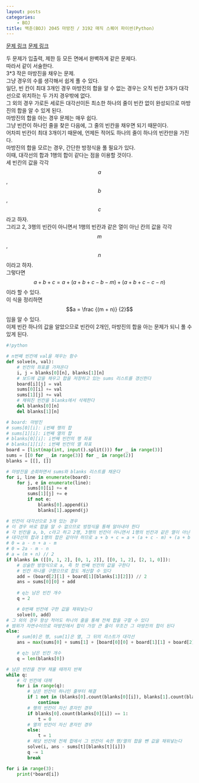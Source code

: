 ```yaml
---
layout: posts
categories:
    - BOJ
title: 백준(BOJ) 2045 마방진 / 3192 매직 스퀘어 파이썬(Python)
---
```


[문제 링크](https://www.acmicpc.net/problem/2045)
[문제 링크](https://www.acmicpc.net/problem/3192)

두 문제가 입출력, 제한 등 모든 면에서 완벽하게 같은 문제다.  
따라서 같이 서술한다.  
3*3 작은 마방진을 채우는 문제.  
그냥 경우의 수를 생각해서 쉽게 풀 수 있다.  
일단, 빈 칸이 최대 3개인 경우 마방진의 합을 알 수 없는 경우는 오직 빈칸 3개가 대각선으로 위치하는 두 가지 경우밖에 없다.  
그 외의 경우 가로든 세로든 대각선이든 최소한 하나의 줄이 빈칸 없이 완성되므로 마방진의 합을 알 수 있게 된다.  
마방진의 합을 아는 경우 문제는 매우 쉽다.  
그냥 빈칸이 하나인 줄을 찾은 다음에, 그 줄의 빈칸을 채우면 되기 때문이다.  
어차피 빈칸이 최대 3개이기 때문에, 언제든 적어도 하나의 줄이 하나의 빈칸만을 가진다.  
마방진의 합을 모르는 경우, 간단한 방정식을 풀 필요가 있다.  
이때, 대각선의 합과 1행의 합이 같다는 점을 이용할 것이다.  
세 빈칸의 값을 각각 $$a$$, $$b$$, $$c$$라고 하자.  
그리고 2, 3행의 빈칸이 아니면서 1행의 빈칸과 같은 열이 아닌 칸의 값을 각각 $$m$$, $$n$$이라고 하자.  
그렇다면 $$a + b + c = a + (a + b + c - b - m) + (a + b + c - c - n)$$이라 할 수 있다.  
이 식을 정리하면 $$a = \frac {(m + n)} {2}$$임을 알 수 있다.  
이제 빈칸 하나의 값을 알았으므로 빈칸이 2개인, 마방진의 합을 아는 문제가 되니 풀 수 있게 된다.  


```python
#!python

# n번째 빈칸에 val을 채우는 함수
def solve(n, val):
    # 빈칸의 좌표를 가져온다
    i, j = blanks[0][n], blanks[1][n]
    # 보드에 값을 채우고 합을 저장하고 있는 sums 리스트를 갱신한다
    board[i][j] = val
    sums[0][i] += val
    sums[1][j] += val
    # 채워진 빈칸을 blanks에서 삭제한다
    del blanks[0][n]
    del blanks[1][n]

# board: 마방진
# sums[0][i]: i번째 행의 합
# sums[1][i]: i번째 열의 합
# blanks[0][i]: i번째 빈칸의 행 좌표
# blanks[1][i]: i번째 빈칸의 열 좌표
board = [list(map(int, input().split())) for _ in range(3)]
sums = [[0 for _ in range(3)] for _ in range(2)]
blanks = [[], []]

# 마방진을 순회하면서 sums와 blanks 리스트를 채운다
for i, line in enumerate(board):
    for j, e in enumerate(line):
        sums[0][i] += e
        sums[1][j] += e
        if not e:
            blanks[0].append(i)
            blanks[1].append(j)

# 빈칸이 대각선으로 3개 있는 경우
# 이 경우 바로 합을 알 수 없으므로 방정식을 통해 알아내야 한다
# 각 빈칸을 a, b, c라고 하고 2행, 3행의 빈칸이 아니면서 1행의 빈칸과 같은 열이 아닌 칸을 각각 m, n이라고 할 때
# 대각선의 합과 1행의 합은 같아야 하므로 a + b + c = a + (a + c - m) + (a + b - n)
# 0 = a - n + a - m
# 0 = 2a - m - n
# a = (m + n) // 2
if blanks in ([[0, 1, 2], [0, 1, 2]], [[0, 1, 2], [2, 1, 0]]):
    # 상술한 방정식으로 a, 즉 첫 번째 빈칸의 값을 구한다
    # 빈칸 하나를 구했으므로 합도 계산할 수 있다
    add = (board[2][1] + board[1][blanks[1][2]]) // 2
    ans = sums[0][0] + add
    
    # q는 남은 빈칸 개수
    q = 2

    # 0번째 빈칸에 구한 값을 채워넣는다
    solve(0, add)
# 그 외의 경우 항상 적어도 하나의 줄을 통해 전체 합을 구할 수 있다
# 범위가 자연수이므로 마방진에서 합이 가장 큰 줄이 무조건 그 마방진의 합이 된다
else:
    # sum[0]은 행, sum[1]은 열, 그 뒤의 리스트가 대각선
    ans = max(sums[0] + sums[1] + [board[0][0] + board[1][1] + board[2][2], board[0][2] + board[1][1] + board[2][0]])

    # q는 남은 빈칸 개수
    q = len(blanks[0])

# 남은 빈칸을 전부 채울 때까지 반복
while q:
    # 각 빈칸에 대해
    for i in range(q):
        # 남은 빈칸이 하나인 줄부터 해결
        if 1 not in (blanks[0].count(blanks[0][i]), blanks[1].count(blanks[1][i])):
            continue
        # 행의 빈칸이 자신 혼자인 경우
        if blanks[0].count(blanks[0][i]) == 1:
            t = 0
        # 열의 빈칸이 자신 혼자인 경우
        else:
            t = 1
        # 해당 빈칸에 전체 합에서 그 빈칸이 속한 행/열의 합을 뺀 값을 채워넣는다
        solve(i, ans - sums[t][blanks[t][i]])
        q -= 1
        break

for i in range(3):
    print(*board[i])

```
